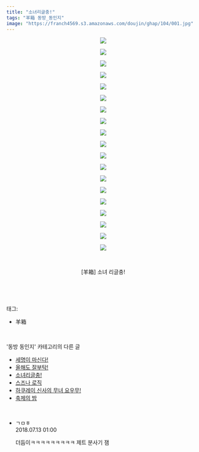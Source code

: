 ```yaml
---
title: "소녀리글충!"
tags: "羊箱 동방_동인지"
image: "https://franch4569.s3.amazonaws.com/doujin/ghap/104/001.jpg"
---
```

<div class="article">
<p style="text-align: center; clear: none; float: none;"><img src="{{ site.imgserver2 }}/ghap/104/001.jpg"/></p>
<p style="text-align: center; clear: none; float: none;"><img src="{{ site.imgserver2 }}/ghap/104/002.jpg"/></p>
<p style="text-align: center; clear: none; float: none;"><img src="{{ site.imgserver2 }}/ghap/104/003.jpg"/></p>
<p style="text-align: center; clear: none; float: none;"><img src="{{ site.imgserver2 }}/ghap/104/004.jpg"/></p>
<p style="text-align: center; clear: none; float: none;"><img src="{{ site.imgserver2 }}/ghap/104/005.jpg"/></p>
<p style="text-align: center; clear: none; float: none;"><img src="{{ site.imgserver2 }}/ghap/104/006.jpg"/></p>
<p style="text-align: center; clear: none; float: none;"><img src="{{ site.imgserver2 }}/ghap/104/007.jpg"/></p>
<p style="text-align: center; clear: none; float: none;"><img src="{{ site.imgserver2 }}/ghap/104/008.jpg"/></p>
<p style="text-align: center; clear: none; float: none;"><img src="{{ site.imgserver2 }}/ghap/104/009.jpg"/></p>
<p style="text-align: center; clear: none; float: none;"><img src="{{ site.imgserver2 }}/ghap/104/010.jpg"/></p>
<p style="text-align: center; clear: none; float: none;"><img src="{{ site.imgserver2 }}/ghap/104/011.jpg"/></p>
<p style="text-align: center; clear: none; float: none;"><img src="{{ site.imgserver2 }}/ghap/104/012.jpg"/></p>
<p style="text-align: center; clear: none; float: none;"><img src="{{ site.imgserver2 }}/ghap/104/013.jpg"/></p>
<p style="text-align: center; clear: none; float: none;"><img src="{{ site.imgserver2 }}/ghap/104/014.jpg"/></p>
<p style="text-align: center; clear: none; float: none;"><img src="{{ site.imgserver2 }}/ghap/104/015.jpg"/></p>
<p style="text-align: center; clear: none; float: none;"><img src="{{ site.imgserver2 }}/ghap/104/016.jpg"/></p>
<p style="text-align: center; clear: none; float: none;"><img src="{{ site.imgserver2 }}/ghap/104/017.jpg"/></p>
<p style="text-align: center; clear: none; float: none;"><img src="{{ site.imgserver2 }}/ghap/104/018.jpg"/></p>
<p style="text-align: center; clear: none; float: none;"><img src="{{ site.imgserver2 }}/ghap/104/019.jpg"/></p>
<p style="text-align: center; clear: none; float: none;"><br/></p>
<p style="text-align: center; clear: none; float: none;">[羊箱] 소녀 리글충!</p>
<p><br/></p>
</div><br/>
<div class="tagTrail">
<p>태그: </p>
<ul>
<li>羊箱</li>
</ul>
</div><br/>
<div class="another">
<p>'동방 동인지' 카테고리의 다른 글</p>
<ul>
<li><a href="/ghap_106">세명이 마신다!</a></li>
<li><a href="/ghap_105">올해도 잘부탁!</a></li>
<li><a href="/ghap_104">소녀리글충!</a></li>
<li><a href="/ghap_102">스즈나 로직</a></li>
<li><a href="/ghap_101">하쿠레이 신사의 무녀 요우무!</a></li>
<li><a href="/ghap_100">축제의 밤</a></li>
</ul>
</div><br/>
<div class="cb_module cb_fluid">
<div class="cb_wrt cb_profile">
<div class="comment">
<ul>
<li class="cb_thumb_off" id="comment15285109">
<div class="cb_comment_area">
<div class="cb_info_area">
<div class="cb_section">
<span class="cb_nick_name">ㄱㅁㅎ</span>
</div>
<div class="cb_section">
<span class="cb_date">2018.07.13 01:00 </span>
</div>
</div>
<div class="cb_dsc_comment">
<p class="cb_dsc">
											더듬이ㅋㅋㅋㅋㅋㅋㅋㅋㅋ 제트 분사기 잼
										</p>
</div>
</div></li>
</ul>
</div>
</div><!-- commentList close -->
</div><br/>
